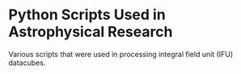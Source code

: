 # Python Scripts Used in Astrophysical Research
Various scripts that were used in processing integral field unit (IFU) datacubes. 
